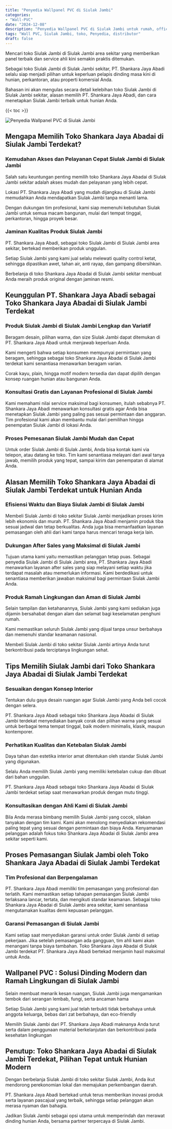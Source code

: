 ```yaml
---
title: "Penyedia Wallpanel PVC di Siulak Jambi"
categories: 
- "Wall-PVC"
date: "2024-12-08"
description: "Penyedia Wallpanel PVC di Siulak Jambi untuk rumah, office, dan toko. Panel terbaik, pilihan motif, pilihan warna menarik, beserta jasa instalasi ditangani oleh tim profesional dan jaminan resmi!|Layanan penjualan Wallpanel PVC di Siulak Jambi bagi keperluan hunian, office, maupun gerai, beserta panel berkualitas dan pemasangan oleh teknisi ahli serta kepastian resmi.|Alternatif Wallpanel PVC di Siulak Jambi yang terpercaya untuk tempat tinggal, office, dan toko, dengan produk terbaik dan instalasi ditangani oleh tim ahli dan garansi resmi.|Penjualan Wallpanel PVC di Siulak Jambi untuk hunian, office, serta toko, beserta material unggulan dan pemasangan ditangani oleh tim profesional, disertai beserta garansi resmi.}"
tags: "Wall PVC, Siulak Jambi, toko, Penyedia, distributor"
draft: false
---
```


Mencari toko Siulak Jambi di Siulak Jambi area sekitar yang memberikan panel terbaik dan service ahli kini semakin praktis ditemukan.

Sebagai toko Siulak Jambi di Siulak Jambi sekitar, PT. Shankara Jaya Abadi selalu siap menjadi pilihan untuk keperluan pelapis dinding masa kini di hunian, perkantoran, atau properti komersial Anda.

Bahasan ini akan mengulas secara detail kelebihan toko Siulak Jambi di Siulak Jambi sekitar, alasan memilih PT. Shankara Jaya Abadi, dan cara menetapkan Siulak Jambi terbaik untuk hunian Anda.

{{< toc >}}

![Penyedia Wallpanel PVC di Siulak Jambi](/images/Wall-PVC/Penyedia-Wallpanel-PVC-di-Siulak-Jambi.png)


## Mengapa Memilih Toko Shankara Jaya Abadai di Siulak Jambi Terdekat?

### Kemudahan Akses dan Pelayanan Cepat Siulak Jambi di Siulak Jambi

Salah satu keuntungan penting memilih toko Shankara Jaya Abadai di Siulak Jambi sekitar adalah akses mudah dan pelayanan yang lebih cepat.

Lokasi PT. Shankara Jaya Abadi yang mudah dijangkau di Siulak Jambi memudahkan Anda mendapatkan Siulak Jambi tanpa menanti lama.

Dengan dukungan tim profesional, kami siap memenuhi kebutuhan Siulak Jambi untuk semua macam bangunan, mulai dari tempat tinggal, perkantoran, hingga proyek besar.

### Jaminan Kualitas Produk Siulak Jambi

PT. Shankara Jaya Abadi, sebagai toko Siulak Jambi di Siulak Jambi area sekitar, bertekad memberikan produk unggulan.

Setiap Siulak Jambi yang kami jual selalu melewati quality control ketat, sehingga dipastikan awet, tahan air, anti rayap, dan gampang dibersihkan.

Berbelanja di toko Shankara Jaya Abadai di Siulak Jambi sekitar membuat Anda meraih produk original dengan jaminan resmi.

## Keunggulan PT. Shankara Jaya Abadi sebagai Toko Shankara Jaya Abadai di Siulak Jambi Terdekat

### Produk Siulak Jambi di Siulak Jambi Lengkap dan Variatif

Beragam desain, pilihan warna, dan size Siulak Jambi dapat ditemukan di PT. Shankara Jaya Abadi untuk menjawab keperluan Anda.

Kami mengerti bahwa setiap konsumen mempunyai permintaan yang beragam, sehingga sebagai toko Shankara Jaya Abadai di Siulak Jambi terdekat kami senantiasa menawarkan beragam varian.

Corak kayu, plain, hingga motif modern tersedia dan dapat dipilih dengan konsep ruangan hunian atau bangunan Anda.

### Konsultasi Gratis dan Layanan Profesional di Siulak Jambi

Kami memahami nilai service maksimal bagi konsumen, itulah sebabnya PT. Shankara Jaya Abadi menawarkan konsultasi gratis agar Anda bisa menetapkan Siulak Jambi yang paling pas sesuai permintaan dan anggaran. Tim profesional kami akan membantu mulai dari pemilihan hingga penempatan Siulak Jambi di lokasi Anda.

### Proses Pemesanan Siulak Jambi Mudah dan Cepat

Untuk order Siulak Jambi di Siulak Jambi, Anda bisa kontak kami via telepon, atau datang ke toko. Tim kami senantiasa melayani dari awal tanya jawab, memilih produk yang tepat, sampai kirim dan penempatan di alamat Anda.

## Alasan Memilih Toko Shankara Jaya Abadai di Siulak Jambi Terdekat untuk Hunian Anda

### Efisiensi Waktu dan Biaya Siulak Jambi di Siulak Jambi

Membeli Siulak Jambi di toko sekitar Siulak Jambi menjadikan proses kirim lebih ekonomis dan murah. PT. Shankara Jaya Abadi menjamin produk tiba sesuai jadwal dan tetap berkualitas. Anda juga bisa memanfaatkan layanan pemasangan oleh ahli dari kami tanpa harus mencari tenaga kerja lain.

### Dukungan After Sales yang Maksimal di Siulak Jambi

Tujuan utama kami yaitu memastikan pelanggan tetap puas. Sebagai penyedia Siulak Jambi di Siulak Jambi area, PT. Shankara Jaya Abadi menawarkan layanan after sales yang siap melayani setiap waktu jika terdapat masalah atau memerlukan informasi. Kami berdedikasi untuk senantiasa memberikan jawaban maksimal bagi permintaan Siulak Jambi Anda.

### Produk Ramah Lingkungan dan Aman di Siulak Jambi

Selain tampilan dan ketahanannya, Siulak Jambi yang kami sediakan juga dijamin bersahabat dengan alam dan selamat bagi keselamatan penghuni rumah.

Kami memastikan seluruh Siulak Jambi yang dijual tanpa unsur berbahaya dan memenuhi standar keamanan nasional.

Membeli Siulak Jambi di toko sekitar Siulak Jambi artinya Anda turut berkontribusi pada terciptanya lingkungan sehat.

## Tips Memilih Siulak Jambi dari Toko Shankara Jaya Abadai di Siulak Jambi Terdekat

### Sesuaikan dengan Konsep Interior 

Tentukan dulu gaya desain ruangan agar Siulak Jambi yang Anda beli cocok dengan selera.

PT. Shankara Jaya Abadi sebagai toko Shankara Jaya Abadai di Siulak Jambi terdekat menyediakan banyak corak dan pilihan warna yang sesuai untuk berbagai tema tempat tinggal, baik modern minimalis, klasik, maupun kontemporer.

### Perhatikan Kualitas dan Ketebalan Siulak Jambi

Daya tahan dan estetika interior amat ditentukan oleh standar Siulak Jambi yang digunakan.

Selalu Anda memilih Siulak Jambi yang memiliki ketebalan cukup dan dibuat dari bahan unggulan.

PT. Shankara Jaya Abadi sebagai toko Shankara Jaya Abadai di Siulak Jambi terdekat setiap saat menawarkan produk dengan mutu tinggi.

### Konsultasikan dengan Ahli Kami di Siulak Jambi

Bila Anda merasa bimbang memilih Siulak Jambi yang cocok, silakan tanyakan dengan tim kami. Kami akan menolong menyediakan rekomendasi paling tepat yang sesuai dengan permintaan dan biaya Anda. Kenyamanan pelanggan adalah fokus toko Shankara Jaya Abadai di Siulak Jambi area sekitar seperti kami.

## Proses Pemasangan Siulak Jambi oleh Toko Shankara Jaya Abadai di Siulak Jambi Terdekat

### Tim Profesional dan Berpengalaman

PT. Shankara Jaya Abadi memiliki tim pemasangan yang profesional dan terlatih. Kami memastikan setiap tahapan pemasangan Siulak Jambi terlaksana lancar, tertata, dan mengikuti standar keamanan. Sebagai toko Shankara Jaya Abadai di Siulak Jambi area sekitar, kami senantiasa mengutamakan kualitas demi kepuasan pelanggan.

### Garansi Pemasangan di Siulak Jambi

Kami setiap saat menyediakan garansi untuk order Siulak Jambi di setiap pekerjaan. Jika setelah pemasangan ada gangguan, tim ahli kami akan menangani tanpa biaya tambahan. Toko Shankara Jaya Abadai di Siulak Jambi terdekat PT. Shankara Jaya Abadi bertekad menjamin hasil maksimal untuk Anda.

##  Wallpanel PVC : Solusi Dinding Modern dan Ramah Lingkungan di Siulak Jambi

Selain membuat menarik kesan ruangan, Siulak Jambi juga mengamankan tembok dari serangan lembab, fungi, serta ancaman hama

Setiap Siulak Jambi yang kami jual telah terbukti tidak berbahaya untuk anggota keluarga, bebas dari zat berbahaya, dan eco-friendly

Memilih Siulak Jambi dari PT. Shankara Jaya Abadi maknanya Anda turut serta dalam penggunaan material berkelanjutan dan berkontribusi pada kesehatan lingkungan

## Penutup: Toko Shankara Jaya Abadai di Siulak Jambi Terdekat, Pilihan Tepat untuk Hunian Modern

Dengan berbelanja Siulak Jambi di toko sekitar Siulak Jambi, Anda ikut mendorong perekonomian lokal dan memajukan perkembangan daerah.

PT. Shankara Jaya Abadi bertekad untuk terus memberikan inovasi produk serta layanan pascajual yang terbaik, sehingga setiap pelanggan akan merasa nyaman dan bahagia.

Jadikan Siulak Jambi sebagai opsi utama untuk memperindah dan merawat dinding hunian Anda, bersama partner terpercaya di Siulak Jambi.